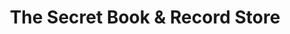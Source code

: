 ---
title: "The Secret Book & Record Store"
url: /dublin/the-secret-book-und-record-store/
shop: Bücher
---